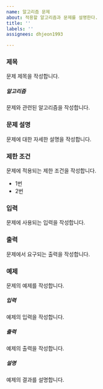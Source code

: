 ```yaml
---
name: 알고리즘 문제
about: 적용할 알고리즘과 문제를 설명한다.
title: ''
labels: ''
assignees: dhjeon1993

---
```


### 제목
문제 제목을 작성합니다.
##### 알고리즘
문제와 관련된 알고리즘을 작성합니다.

### 문제 설명
문제에 대한 자세한 설명을 작성합니다.

### 제한 조건
문제에 적용되는 제한 조건을 작성합니다.
- 1번
- 2번

### 입력
문제에 사용되는 입력을 작성합니다.

### 출력
문제에서 요구되는 출력을 작성합니다.

### 예제
문제의 예제를 작성합니다.
##### 입력
예제의 입력을 작성합니다.
##### 출력
예제의 출력을 작성합니다.
##### 설명
예제의 결과를 설명합니다.
